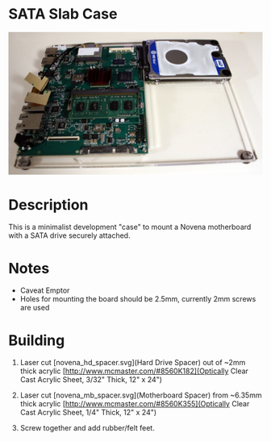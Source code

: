# SATA Slab Case
![Case](sata_slab_case.jpg "SATA Slab Case")

# Description
This is a minimalist development "case" to mount a Novena motherboard with a SATA drive securely attached.

# Notes
* Caveat Emptor
* Holes for mounting the board should be 2.5mm, currently 2mm screws are used

# Building
1. Laser cut [novena_hd_spacer.svg](Hard Drive Spacer) out of ~2mm thick acrylic
  [http://www.mcmaster.com/#8560K182](Optically Clear Cast Acrylic Sheet, 3/32" Thick, 12" x 24")

2. Laser cut [novena_mb_spacer.svg](Motherboard Spacer) from ~6.35mm thick acrylic
  [http://www.mcmaster.com/#8560K355](Optically Clear Cast Acrylic Sheet, 1/4" Thick, 12" x 24")

3. Screw together and add rubber/felt feet.
